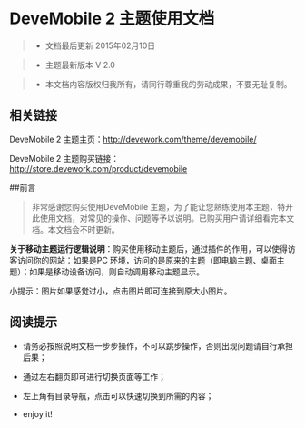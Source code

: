 DeveMobile 2 主题使用文档
=======

> - 文档最后更新	2015年02月10日

> - 主题最新版本	V 2.0

> - 本文档内容版权归我所有，请同行尊重我的劳动成果，不要无耻复制。

## 相关链接

DeveMobile 2 主题主页：http://devework.com/theme/devemobile/

DeveMobile 2 主题购买链接：http://store.devework.com/product/devemobile

##前言

> 非常感谢您购买使用DeveMobile 主题，为了能让您熟练使用本主题，特开此使用文档，对常见的操作、问题等予以说明。已购买用户请详细看完本文档。本文档会不时更新。

**关于移动主题运行逻辑说明**：购买使用移动主题后，通过插件的作用，可以使得访客访问你的网站：如果是PC 环境，访问的是原来的主题（即电脑主题、桌面主题）；如果是移动设备访问，则自动调用移动主题显示。

小提示：图片如果感觉过小，点击图片即可连接到原大小图片。

## 阅读提示

- 请务必按照说明文档一步步操作，不可以跳步操作，否则出现问题请自行承担后果；

- 通过左右翻页即可进行切换页面等工作；

- 左上角有目录导航，点击可以快速切换到所需的内容；

- enjoy it!
